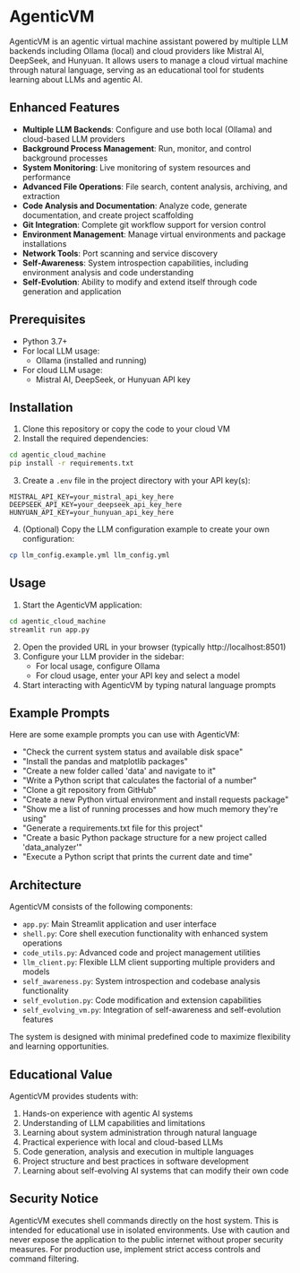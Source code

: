 # AgenticVM

AgenticVM is an agentic virtual machine assistant powered by multiple LLM backends including Ollama (local) and cloud providers like Mistral AI, DeepSeek, and Hunyuan. It allows users to manage a cloud virtual machine through natural language, serving as an educational tool for students learning about LLMs and agentic AI.

## Enhanced Features

- **Multiple LLM Backends**: Configure and use both local (Ollama) and cloud-based LLM providers
- **Background Process Management**: Run, monitor, and control background processes
- **System Monitoring**: Live monitoring of system resources and performance
- **Advanced File Operations**: File search, content analysis, archiving, and extraction
- **Code Analysis and Documentation**: Analyze code, generate documentation, and create project scaffolding
- **Git Integration**: Complete git workflow support for version control
- **Environment Management**: Manage virtual environments and package installations
- **Network Tools**: Port scanning and service discovery
- **Self-Awareness**: System introspection capabilities, including environment analysis and code understanding
- **Self-Evolution**: Ability to modify and extend itself through code generation and application

## Prerequisites

- Python 3.7+
- For local LLM usage:
  - Ollama (installed and running)
- For cloud LLM usage:
  - Mistral AI, DeepSeek, or Hunyuan API key

## Installation

1. Clone this repository or copy the code to your cloud VM
2. Install the required dependencies:

```bash
cd agentic_cloud_machine
pip install -r requirements.txt
```

3. Create a `.env` file in the project directory with your API key(s):

```
MISTRAL_API_KEY=your_mistral_api_key_here
DEEPSEEK_API_KEY=your_deepseek_api_key_here
HUNYUAN_API_KEY=your_hunyuan_api_key_here
```

4. (Optional) Copy the LLM configuration example to create your own configuration:

```bash
cp llm_config.example.yml llm_config.yml
```

## Usage

1. Start the AgenticVM application:

```bash
cd agentic_cloud_machine
streamlit run app.py
```

2. Open the provided URL in your browser (typically http://localhost:8501)
3. Configure your LLM provider in the sidebar:
   - For local usage, configure Ollama
   - For cloud usage, enter your API key and select a model
4. Start interacting with AgenticVM by typing natural language prompts

## Example Prompts

Here are some example prompts you can use with AgenticVM:

- "Check the current system status and available disk space"
- "Install the pandas and matplotlib packages"
- "Create a new folder called 'data' and navigate to it"
- "Write a Python script that calculates the factorial of a number"
- "Clone a git repository from GitHub"
- "Create a new Python virtual environment and install requests package"
- "Show me a list of running processes and how much memory they're using"
- "Generate a requirements.txt file for this project"
- "Create a basic Python package structure for a new project called 'data_analyzer'"
- "Execute a Python script that prints the current date and time"

## Architecture

AgenticVM consists of the following components:

- `app.py`: Main Streamlit application and user interface
- `shell.py`: Core shell execution functionality with enhanced system operations
- `code_utils.py`: Advanced code and project management utilities
- `llm_client.py`: Flexible LLM client supporting multiple providers and models
- `self_awareness.py`: System introspection and codebase analysis functionality
- `self_evolution.py`: Code modification and extension capabilities
- `self_evolving_vm.py`: Integration of self-awareness and self-evolution features

The system is designed with minimal predefined code to maximize flexibility and learning opportunities.

## Educational Value

AgenticVM provides students with:

1. Hands-on experience with agentic AI systems
2. Understanding of LLM capabilities and limitations
3. Learning about system administration through natural language
4. Practical experience with local and cloud-based LLMs
5. Code generation, analysis and execution in multiple languages
6. Project structure and best practices in software development
7. Learning about self-evolving AI systems that can modify their own code

## Security Notice

AgenticVM executes shell commands directly on the host system. This is intended for educational use in isolated environments. Use with caution and never expose the application to the public internet without proper security measures. For production use, implement strict access controls and command filtering.

